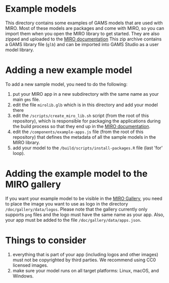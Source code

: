 # Example models
This directory contains some examples of GAMS models that are used with MIRO. Most of these models are packages and come with MIRO, so you can import them when you open the MIRO library to get started. They are also zipped and uploaded to the [MIRO documentation](https://www.gams.com/miro/start.html#demo-applications)
This zip archive contains a GAMS library file (`glb`) and can be imported into GAMS Studio as a user model library.

# Adding a new example model
To add a new sample model, you need to do the following:
1. put your MIRO app in a new subdirectory with the same name as your main `gms` file.
1. edit the file `mirolib.glb` which is in this directory and add your model there
1. edit the `/scripts/create_miro_lib.sh` script (from the root of this repository), which is responsible for packaging the applications during the build process so that they end up in the [MIRO documentation](https://www.gams.com/miro/).
1. edit the `/components/example-apps.js` file (from the root of this repository) that defines the metadata of all the sample models in the MIRO library.
1. add your model to the `/build/scripts/install-packages.R` file (last 'for' loop).

# Adding the example model to the MIRO gallery
If you want your example model to be visible in the [MIRO Gallery](https://miro.gams.com), you need to place the image you want to use as logo in the directory `/doc/gallery/data/logos`. Please note that the gallery currently only supports `png` files and the logo must have the same name as your app.
Also, your app must be added to the file `/doc/gallery/data/apps.json`.

# Things to consider
1. everything that is part of your app (including logos and other images) must not be copyrighted by third parties. We recommend using CC0 licensed images.
1. make sure your model runs on all target platforms: Linux, macOS, and Windows.
